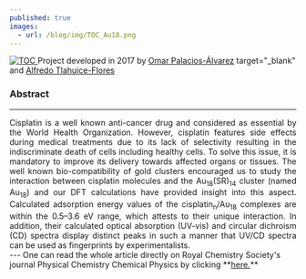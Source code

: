 ```yaml
---
published: true
images:
  - url: /blog/img/TOC_Au18.png
---
```

<a href="https://pubs.rsc.org/en/content/articlelanding/2017/cp/c7cp04452f#!divAbstract" target="_blank"> <img alt="TOC" src="/blog/img/TOC_Au18.png"> </a>
Project developed in 2017 by <a>[Omar Palacios-Álvarez](https://scholar.google.com.mx/citations?user=ZjcuqsAAAAAJ&hl=en) target="_blank"</a> and [Alfredo Tlahuice-Flores](https://scholar.google.com.mx/citations?user=tuN2v40AAAAJ&hl=en)

### Abstract
---
<div style="text-align: justify"> Cisplatin is a well known anti-cancer drug and considered as essential by the World Health Organization. However, cisplatin features side effects during medical treatments due to its lack of selectivity resulting in the indiscriminate death of cells including healthy cells. To solve this issue, it is mandatory to improve its delivery towards affected organs or tissues. The well known bio-compatibility of gold clusters encouraged us to study the interaction between cisplatin molecules and the Au<sub>18</sub>(SR)<sub>14</sub> cluster (named Au<sub>18</sub>) and our DFT calculations have provided insight into this aspect. Calculated adsorption energy values of the cisplatin<sub>n</sub>/Au<sub>18</sub> complexes are within the 0.5–3.6 eV range, which attests to their unique interaction. In addition, their calculated optical absorption (UV-vis) and circular dichroism (CD) spectra display distinct peaks in such a manner that UV/CD spectra can be used as fingerprints by experimentalists.</div>
---
One can read the whole article directly on Royal Chemistry Society's journal Physical Chemistry Chemical Physics by clicking **<a href="https://pubs.rsc.org/en/content/articlelanding/2017/cp/c7cp04452f#!divAbstract" target="_blank">here.</a>**
